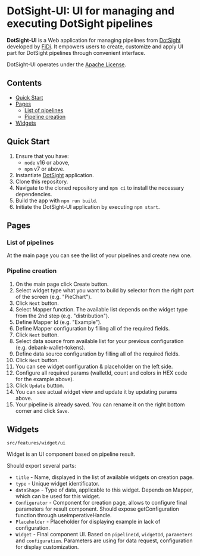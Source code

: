 # DotSight-UI: UI for managing and executing DotSight pipelines

**DotSight-UI** is a Web application for managing pipelines from [DotSight](https://github.com/fidi-tech/dotsight) developed by [FiDi](https://fidi.tech). It empowers users to create, customize and apply UI part for DotSight pipelines through convenient interface.

DotSight-UI operates under the [Apache License](./NOTICE).

## Contents
* [Quick Start](#quick-start)
* [Pages](#pages)
    * [List of pipelines](#list-of-pipelines)
    * [Pipeline creation](#pipeline-creation)
* [Widgets](#widgets)


## Quick Start
1. Ensure that you have:
    - ```node``` v16 or above,
    - ```npm``` v7 or above.
2. Instantiate [DotSight](https://github.com/fidi-tech/dotsight) application. 
3. Clone this repository.
4. Navigate to the cloned repository and ```npm ci``` to install the necessary dependencies.
5. Build the app with ```npm run build```.
6. Initiate the DotSight-UI application by executing ```npm start```.

## Pages
### List of pipelines
At the main page you can see the list of your pipelines and create new one.

### Pipeline creation
1. On the main page click Create button.
2. Select widget type what you want to build by selector from the right part of the screen (e.g. "PieChart").
3. Click ```Next``` button.
4. Select Mapper function. The available list depends on the widget type from the 2nd step (e.g. "distribution").
5. Define Mapper Id (e.g. "Example").
6. Define Mapper configuration by filling all of the required fields.
7. Click ```Next``` button.
8. Select data source from available list for your previous configuration (e.g. debank-wallet-tokens).
9. Define data source configuration by filling all of the required fields.
10. Click ```Next``` button.
11. You can see widget configuration & placeholder on the left side.
12. Configure all required params (walletId, count and colors in HEX code for the example above).
13. Click ```Update``` button.
14. You can see actual widget view and update it by updating params above.
15. Your pipeline is already saved. You can rename it on the right bottom corner and click ```Save```.

## Widgets
``src/features/widget/ui``

Widget is an UI component based on pipeline result.

Should export several parts:
* ``title`` - Name, displayed in the list of available widgets on creation page.
* ``type`` - Unique widget identificator.
* ``dataShape`` - Type of data, applicable to this widget. Depends on Mapper, which can be used for this widget.
* ``Configurator`` - Component for creation page, allows to configure final parameters for result component. Should expose getConfiguration function through useImperativeHandle.
* ``Placeholder`` - Placeholder for displaying example in lack of configuration.
* ``Widget`` - Final component UI. Based on ``pipelineId``, ``widgetId``, ``parameters`` and ``configuration``. Parameters are using for data request, configuration for display customization.
